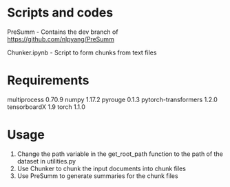# Scripts and codes

PreSumm - Contains the dev branch of https://github.com/nlpyang/PreSumm

Chunker.ipynb - Script to form chunks from text files

# Requirements

multiprocess 0.70.9
numpy 1.17.2
pyrouge 0.1.3
pytorch-transformers 1.2.0
tensorboardX 1.9
torch 1.1.0

# Usage

1. Change the path variable in the get_root_path function to the path of the dataset in utilities.py
2. Use Chunker to chunk the input documents into chunk files
3. Use PreSumm to generate summaries for the chunk files